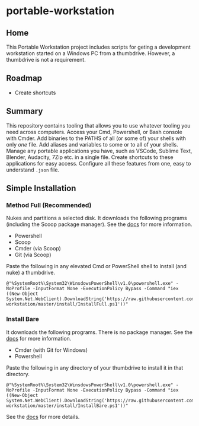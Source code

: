 # portable-workstation

## Home

This Portable Workstation project includes scripts for geting a development workstation started on a Windows PC from a thumbdrive. However, a thumbdrive is not a requirement.

## Roadmap

- Create shortcuts

## Summary

This repository contains tooling that allows you to use whatever tooling you need across computers. Access your Cmd, Powershell, or Bash console with Cmder. Add binaries to the PATHS of all (or some of) your shells with only *one* file. Add aliases and variables to some or to all of your shells. Manage any portable applications you have, such as VSCode, Sublime Text, Blender, Audacity, 7Zip etc. in a single file. Create shortcuts to these applications for easy access. Configure all these features from one, easy to understand `.json` file.

## Simple Installation

### Method Full (Recommended)

Nukes and partitions a selected disk. It downloads the following programs (including the Scoop package manager). See the [docs](https://eankeen.github.io/portable-workstation) for more information.

- Powershell
- Scoop
- Cmder (via Scoop)
- Git (via Scoop)

Paste the following in any elevated Cmd or PowerShell shell to install (and nuke) a thumbdrive.

```batch
@"%SystemRoot%\System32\WinsdowsPowerShell\v1.0\powershell.exe" -NoProfile -InputFormat None -ExecutionPolicy Bypass -Command "iex ((New-Object System.Net.WebClient).DownloadString('https://raw.githubusercontent.com/eankeen/portable-workstation/master/install/InstallFull.ps1'))"
```

### Install Bare

It downloads the following programs. There is no package manager. See the [docs](https://eankeen.github.io/portable-workstation) for more information.

- Cmder (with Git for Windows)
- Powershell

Paste the following in any directory of your thumbdrive to install it in that directory.

```batch
@"%SystemRoot%\System32\WinsdowsPowerShell\v1.0\powershell.exe" -NoProfile -InputFormat None -ExecutionPolicy Bypass -Command "iex ((New-Object System.Net.WebClient).DownloadString('https://raw.githubusercontent.com/eankeen/portable-workstation/master/install/InstallBare.ps1'))"
```

See the [docs](https://eankeen.github.io/portable-workstation) for more details.
